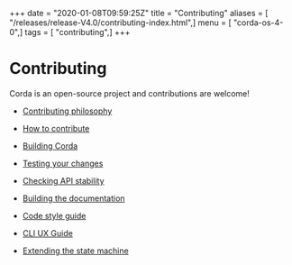 +++
date = "2020-01-08T09:59:25Z"
title = "Contributing"
aliases = [ "/releases/release-V4.0/contributing-index.html",]
menu = [ "corda-os-4-0",]
tags = [ "contributing",]
+++


# Contributing

Corda is an open-source project and contributions are welcome!


* [Contributing philosophy](contributing-philosophy.md)

* [How to contribute](contributing.md)

* [Building Corda](building-corda.md)

* [Testing your changes](testing.md)

* [Checking API stability](api-scanner.md)

* [Building the documentation](building-the-docs.md)

* [Code style guide](codestyle.md)

* [CLI UX Guide](cli-ux-guidelines.md)

* [Extending the state machine](contributing-flow-state-machines.md)



